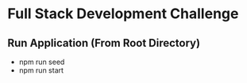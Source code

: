 # Full Stack Development Challenge

## Run Application (From Root Directory)

- npm run seed
- npm run start
